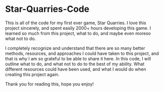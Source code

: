 # Star-Quarries-Code
This is all of the code for my first ever game, Star Quarries. I love this project sincerely, and spent easily 2000+ hours developing this game. I learned so much from this project, what to do, and maybe even moreso what not to do.

I completely recognize and understand that there are so many better methods, resources, and approaches I could have taken to this project, and that is why I am so grateful to be able to share it here. In this code, I will outline what to do, and what not to do to the best of my ability. What different resources could have been used, and what I would do when creating this project again.

Thank you for reading this, hope you enjoy!
